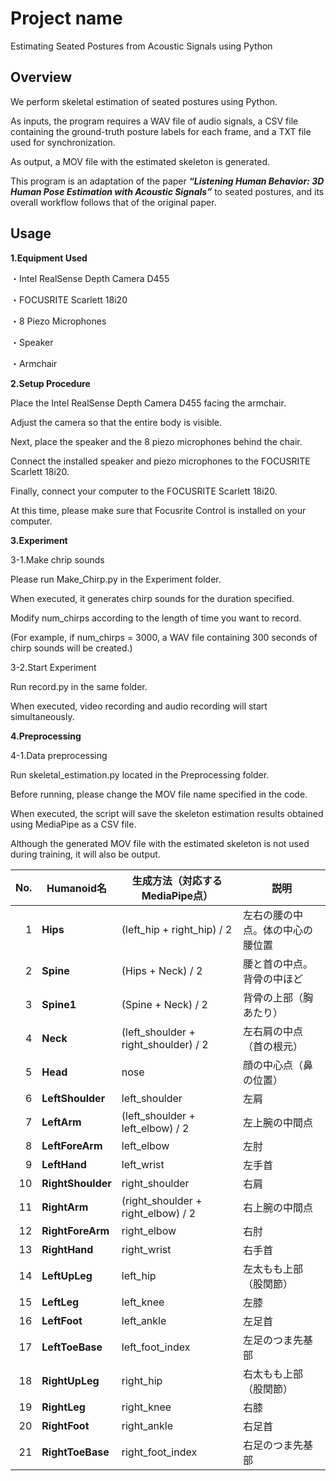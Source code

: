# Project name
Estimating Seated Postures from Acoustic Signals using Python

## Overview
We perform skeletal estimation of seated postures using Python.

As inputs, the program requires a WAV file of audio signals, a CSV file containing the ground-truth posture labels for each frame, and a TXT file used for synchronization.

As output, a MOV file with the estimated skeleton is generated.

This program is an adaptation of the paper ***“Listening Human Behavior: 3D Human Pose Estimation with Acoustic Signals”*** to seated postures, and its overall workflow follows that of the original paper.

## Usage

**1.Equipment Used**

・Intel RealSense Depth Camera D455

・FOCUSRITE Scarlett 18i20

・8 Piezo Microphones

・Speaker

・Armchair

**2.Setup Procedure**

Place the Intel RealSense Depth Camera D455 facing the armchair.

Adjust the camera so that the entire body is visible.

Next, place the speaker and the 8 piezo microphones behind the chair.

Connect the installed speaker and piezo microphones to the FOCUSRITE Scarlett 18i20.

Finally, connect your computer to the FOCUSRITE Scarlett 18i20.

At this time, please make sure that Focusrite Control is installed on your computer.

**3.Experiment**

3-1.Make chrip sounds

Please run Make_Chirp.py in the Experiment folder.

When executed, it generates chirp sounds for the duration specified.

Modify num_chirps according to the length of time you want to record.

(For example, if num_chirps = 3000, a WAV file containing 300 seconds of chirp sounds will be created.)

3-2.Start Experiment

Run record.py in the same folder.

When executed, video recording and audio recording will start simultaneously.

**4.Preprocessing**

4-1.Data preprocessing

Run skeletal_estimation.py located in the Preprocessing folder.

Before running, please change the MOV file name specified in the code.

When executed, the script will save the skeleton estimation results obtained using MediaPipe as a CSV file.

Although the generated MOV file with the estimated skeleton is not used during training, it will also be output.

| No. | Humanoid名         | 生成方法（対応するMediaPipe点）                 | 説明               |
| --: | ----------------- | ------------------------------------ | ---------------- |
|   1 | **Hips**          | (left_hip + right_hip) / 2           | 左右の腰の中点。体の中心の腰位置 |
|   2 | **Spine**         | (Hips + Neck) / 2                    | 腰と首の中点。背骨の中ほど    |
|   3 | **Spine1**        | (Spine + Neck) / 2                   | 背骨の上部（胸あたり）      |
|   4 | **Neck**          | (left_shoulder + right_shoulder) / 2 | 左右肩の中点（首の根元）     |
|   5 | **Head**          | nose                                 | 顔の中心点（鼻の位置）      |
|   6 | **LeftShoulder**  | left_shoulder                        | 左肩               |
|   7 | **LeftArm**       | (left_shoulder + left_elbow) / 2     | 左上腕の中間点          |
|   8 | **LeftForeArm**   | left_elbow                           | 左肘               |
|   9 | **LeftHand**      | left_wrist                           | 左手首              |
|  10 | **RightShoulder** | right_shoulder                       | 右肩               |
|  11 | **RightArm**      | (right_shoulder + right_elbow) / 2   | 右上腕の中間点          |
|  12 | **RightForeArm**  | right_elbow                          | 右肘               |
|  13 | **RightHand**     | right_wrist                          | 右手首              |
|  14 | **LeftUpLeg**     | left_hip                             | 左太もも上部（股関節）      |
|  15 | **LeftLeg**       | left_knee                            | 左膝               |
|  16 | **LeftFoot**      | left_ankle                           | 左足首              |
|  17 | **LeftToeBase**   | left_foot_index                      | 左足のつま先基部         |
|  18 | **RightUpLeg**    | right_hip                            | 右太もも上部（股関節）      |
|  19 | **RightLeg**      | right_knee                           | 右膝               |
|  20 | **RightFoot**     | right_ankle                          | 右足首              |
|  21 | **RightToeBase**  | right_foot_index                     | 右足のつま先基部         |
